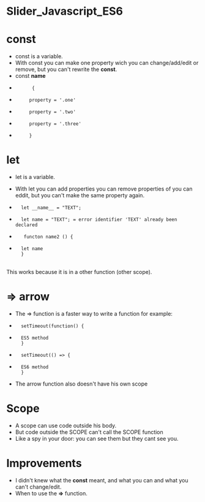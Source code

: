 # Slider_Javascript_ES6


# const
* const is a variable. 
* With const you can make one property wich you can change/add/edit or remove, but you can't rewrite the __const__.
* const  __name__ 
*           {
*          property = '.one'
*          property = '.two'
*          property = '.three'
*          } 

# let
* let is a variable.
* With let you can add properties you can remove properties of you can eddit, but you can't make the same property again.

*       let __name__ = "TEXT";
*       let name = "TEXT"; = error identifier 'TEXT' already been declared

*        functon name2 () {
    
*       let name
        }
 <br>
  This works because it is in a other function (other scope).

# => arrow
* The => function is a faster way to write a function for example:
*       setTimeout(function() {
*       ES5 method
        }

*       setTimeout(() => {
*       ES6 method
        }
* The arrow function also doesn't have his own scope

# Scope
* A scope can use code outside his body.
* But code outside the SCOPE can't call the SCOPE function
* Like a spy in your door: you can see them but they cant see you.

# Improvements

* I didn't knew what the __const__ meant, and what you can and what you can't change/edit.
* When to use the __=>__ function.
